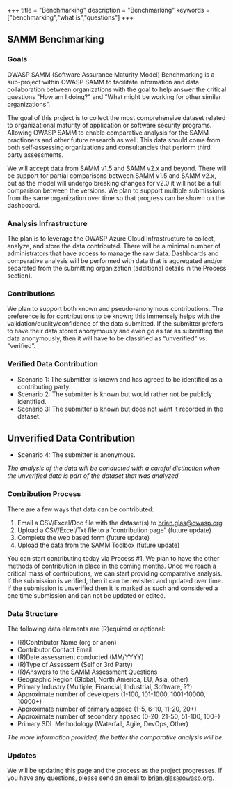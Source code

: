 +++
title = "Benchmarking"
description = "Benchmarking"
keywords = ["benchmarking","what is","questions"]
+++

## SAMM Benchmarking

### Goals
OWASP SAMM (Software Assurance Maturity Model) Benchmarking is a sub-project within OWASP SAMM to facilitate information and data collaboration between organizations with the goal to help answer the critical questions "How am I doing?" and "What might be working for other similar organizations". 

The goal of this project is to collect the most comprehensive dataset related to organizational maturity of application or software security programs. Allowing OWASP SAMM to enable comparative analysis for the SAMM practioners and other future research as well. This data should come from both self-assessing organizations and consultancies that perform third party assessments. 

We will accept data from SAMM v1.5 and SAMM v2.x and beyond. There will be support for partial comparisons between SAMM v1.5 and SAMM v2.x, but as the model will undergo breaking changes for v2.0 it will not be a full comparison between the versions. We plan to support multiple submissions from the same organization over time so that progress can be shown on the dashboard.

### Analysis Infrastructure 
The plan is to leverage the OWASP Azure Cloud Infrastructure to collect, analyze, and store the data contributed. There will be a minimal number of administrators that have access to manage the raw data. Dashboards and comparative analysis will be performed with data that is aggregated and/or separated from the submitting organization (additional details in the Process section). 


### Contributions
We plan to support both known and pseudo-anonymous contributions. The preference is for contributions to be known; this immensely helps with the validation/quality/confidence of the data submitted. If the submitter prefers to have their data stored anonymously and even go as far as submitting the data anonymously, then it will have to be classified as “unverified” vs. “verified”.


### Verified Data Contribution
- Scenario 1: The submitter is known and has agreed to be identified as a contributing party.
- Scenario 2: The submitter is known but would rather not be publicly identified.
- Scenario 3: The submitter is known but does not want it recorded in the dataset.

## Unverified Data Contribution
- Scenario 4: The submitter is anonymous.

*The analysis of the data will be conducted with a careful distinction when the unverified data is part of the dataset that was analyzed.*


### Contribution Process
There are a few ways that data can be contributed:
1.	Email a CSV/Excel/Doc file with the dataset(s) to <brian.glas@owasp.org>
2.	Upload a CSV/Excel/Txt file to a “contribution page” (future update)
3.  Complete the web based form (future update)
4.	Upload the data from the SAMM Toolbox (future update)

You can start contributing today via Process #1. We plan to have the other methods of contribution in place in the coming months. Once we reach a critical mass of contributions, we can start providing comparative analysis. If the submission is verified, then it can be revisited and updated over time. If the submission is unverified then it is marked as such and considered a one time submission and can not be updated or edited.


### Data Structure
The following data elements are (R)equired or optional:

* (R)Contributor Name (org or anon)
* Contributor Contact Email
* (R)Date assessment conducted (MM/YYYY)
* (R)Type of Assessent (Self or 3rd Party)
* (R)Answers to the SAMM Assessment Questions 
* Geographic Region (Global, North America, EU, Asia, other)
* Primary Industry (Multiple, Financial, Industrial, Software, ??)
* Approximate number of developers (1-100, 101-1000, 1001-10000, 10000+)
* Approximate number of primary appsec (1-5, 6-10, 11-20, 20+)
* Approximate number of secondary appsec (0-20, 21-50, 51-100, 100+)
* Primary SDL Methodology (Waterfall, Agile, DevOps, Other)

*The more information provided, the better the comparative analysis will be.*


### Updates
We will be updating this page and the process as the project progresses.
If you have any questions, please send an email to <brian.glas@owasp.org>.





